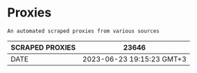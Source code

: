 # Proxies
    An automated scraped proxies from various sources

| SCRAPED PROXIES | 23646            |
|-----------------|---------------------------|
| DATE            | 2023-06-23 19:15:23 GMT+3          |